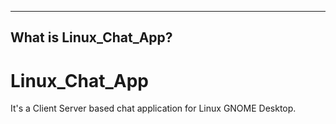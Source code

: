 ------------------------------------------------------------
 What is Linux_Chat_App?
------------------------------------------------------------

# Linux_Chat_App
It's a Client Server based chat application for Linux GNOME Desktop.

